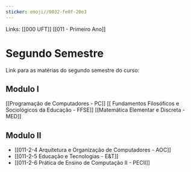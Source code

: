 ```yaml
---
sticker: emoji//0032-fe0f-20e3
---
```

Links: [[000 UFT]] [[011 - Primeiro Ano]]

# Segundo Semestre
Link para as matérias do segundo semestre do curso:

## Modulo I
[[Programação de Computadores - PC]]
[[ Fundamentos Filosóficos e Sociológicos da Educação - FFSE]]
[[Matemática Elementar e Discreta - MED]]
## Modulo II
- [[011-2-4 Arquitetura e Organização de Computadores - AOC]]
- [[011-2-5 Educação e Tecnologias - E&T]]
- [[011-2-6 Prática de Ensino de Computação II - PECII]]